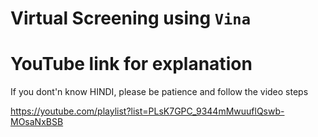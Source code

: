 # Virtual Screening using `Vina`
# YouTube link for explanation
If you dont'n know HINDI, please be patience and follow the video steps

https://youtube.com/playlist?list=PLsK7GPC_9344mMwuuflQswb-MOsaNxBSB
